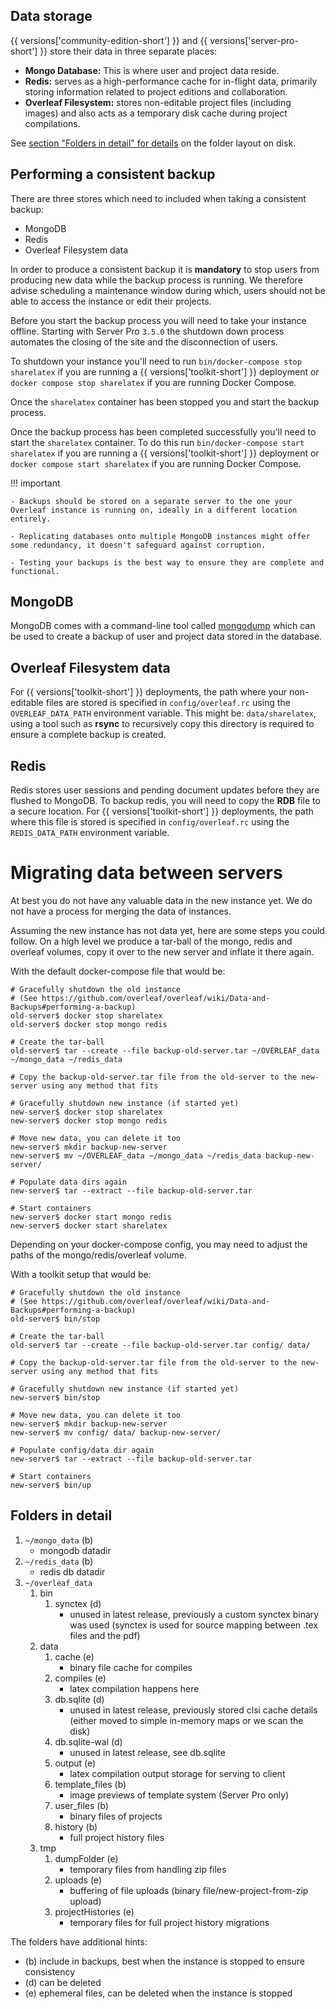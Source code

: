 ## Data storage ##

{{ versions['community-edition-short'] }} and {{ versions['server-pro-short'] }} store their data in three separate places:

* **Mongo Database:** This is where user and project data reside.
* **Redis:** serves as a high-performance cache for in-flight data, primarily storing information related to project editions and collaboration.
* **Overleaf Filesystem:** stores non-editable project files (including images) and also acts as a temporary disk cache during project compilations.

See [section "Folders in detail" for details](#Folders-in-detail) on the folder layout on disk.

## Performing a consistent backup ##

There are three stores which need to included when taking a consistent backup:

* MongoDB
* Redis
* Overleaf Filesystem data

In order to produce a consistent backup it is **mandatory** to stop users from producing new data while the backup process is running. We therefore advise scheduling a maintenance window during which, users should not be able to access the instance or edit their projects.

Before you start the backup process you will need to take your instance offline. Starting with Server Pro `3.5.0` the shutdown down process automates the closing of the site and the disconnection of users.

To shutdown your instance you'll need to run `bin/docker-compose stop sharelatex` if you are running a {{ versions['toolkit-short'] }} deployment or `docker compose stop sharelatex` if you are running Docker Compose.

Once the `sharelatex` container has been stopped you and start the backup process.

Once the backup process has been completed successfully you'll need to start the `sharelatex` container. To do this run `bin/docker-compose start sharelatex` if you are running a {{ versions['toolkit-short'] }} deployment or `docker compose start sharelatex` if you are running Docker Compose.

!!! important

    - Backups should be stored on a separate server to the one your Overleaf instance is running on, ideally in a different location entirely. 
    
    - Replicating databases onto multiple MongoDB instances might offer some redundancy, it doesn't safeguard against corruption.
    
    - Testing your backups is the best way to ensure they are complete and functional.

## MongoDB ##

MongoDB comes with a command-line tool called [mongodump](https://docs.mongodb.com/manual/reference/program/mongodump/) which can be used to create a backup of user and project data stored in the database.

## Overleaf Filesystem data ##

For {{ versions['toolkit-short'] }} deployments, the path where your non-editable files are stored is specified in `config/overleaf.rc` using the `OVERLEAF_DATA_PATH` environment variable. This might be: `data/sharelatex`, using a tool such as **rsync** to recursively copy this directory is required to ensure a complete backup is created.

## Redis ##

Redis stores user sessions and pending document updates before they are flushed to MongoDB. To backup redis, you will need to copy the **RDB** file to a secure location. For {{ versions['toolkit-short'] }} deployments, the path where this file is stored is specified in `config/overleaf.rc` using the `REDIS_DATA_PATH` environment variable.

# Migrating data between servers ##

At best you do not have any valuable data in the new instance yet. We do not have a process for merging the data of instances.

Assuming the new instance has not data yet, here are some steps you could follow.
On a high level we produce a tar-ball of the mongo, redis and overleaf volumes, copy it over to the new server and inflate it there again.

With the default docker-compose file that would be:
```
# Gracefully shutdown the old instance
# (See https://github.com/overleaf/overleaf/wiki/Data-and-Backups#performing-a-backup)
old-server$ docker stop sharelatex
old-server$ docker stop mongo redis

# Create the tar-ball
old-server$ tar --create --file backup-old-server.tar ~/OVERLEAF_data ~/mongo_data ~/redis_data

# Copy the backup-old-server.tar file from the old-server to the new-server using any method that fits

# Gracefully shutdown new instance (if started yet)
new-server$ docker stop sharelatex
new-server$ docker stop mongo redis

# Move new data, you can delete it too
new-server$ mkdir backup-new-server
new-server$ mv ~/OVERLEAF_data ~/mongo_data ~/redis_data backup-new-server/

# Populate data dirs again
new-server$ tar --extract --file backup-old-server.tar

# Start containers
new-server$ docker start mongo redis
new-server$ docker start sharelatex
```
Depending on your docker-compose config, you may need to adjust the paths of the mongo/redis/overleaf volume.


With a toolkit setup that would be:
```
# Gracefully shutdown the old instance
# (See https://github.com/overleaf/overleaf/wiki/Data-and-Backups#performing-a-backup)
old-server$ bin/stop

# Create the tar-ball
old-server$ tar --create --file backup-old-server.tar config/ data/

# Copy the backup-old-server.tar file from the old-server to the new-server using any method that fits

# Gracefully shutdown new instance (if started yet)
new-server$ bin/stop

# Move new data, you can delete it too
new-server$ mkdir backup-new-server
new-server$ mv config/ data/ backup-new-server/

# Populate config/data dir again
new-server$ tar --extract --file backup-old-server.tar

# Start containers
new-server$ bin/up
```
## Folders in detail ##

1. `~/mongo_data` (b)
   - mongodb datadir
2. `~/redis_data` (b)
   - redis db datadir
3. `~/overleaf_data`
   1. bin
      1. synctex (d)
         - unused in latest release, previously a custom synctex binary was used
           (synctex is used for source mapping between .tex files and the pdf) 
   2. data
      1. cache (e)
         - binary file cache for compiles
      2. compiles (e)
         - latex compilation happens here
      3. db.sqlite (d)
         - unused in latest release, previously stored clsi cache details
           (either moved to simple in-memory maps or we scan the disk)
      4. db.sqlite-wal (d)
         - unused in latest release, see db.sqlite
      5. output (e)
         - latex compilation output storage for serving to client
      6. template_files (b)
         - image previews of template system (Server Pro only)
      7. user_files (b)
         - binary files of projects
      7. history (b)
         - full project history files
   3. tmp
      1. dumpFolder (e)
         - temporary files from handling zip files
      2. uploads (e)
         - buffering of file uploads (binary file/new-project-from-zip upload)
      2. projectHistories (e)
         - temporary files for full project history migrations

The folders have additional hints:
- (b) include in backups, best when the instance is stopped to ensure consistency
- (d) can be deleted
- (e) ephemeral files, can be deleted when the instance is stopped
